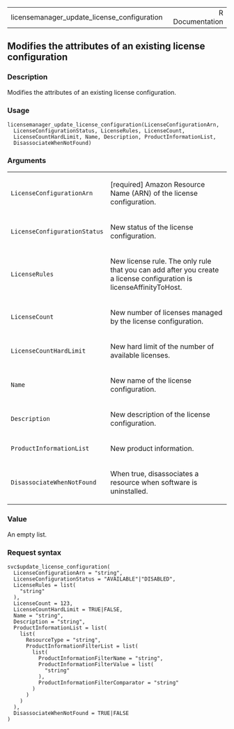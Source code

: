 <table style="width: 100%;">
<tbody>
<tr class="odd">
<td>licensemanager_update_license_configuration</td>
<td style="text-align: right;">R Documentation</td>
</tr>
</tbody>
</table>

## Modifies the attributes of an existing license configuration

### Description

Modifies the attributes of an existing license configuration.

### Usage

    licensemanager_update_license_configuration(LicenseConfigurationArn,
      LicenseConfigurationStatus, LicenseRules, LicenseCount,
      LicenseCountHardLimit, Name, Description, ProductInformationList,
      DisassociateWhenNotFound)

### Arguments

<table>
<colgroup>
<col style="width: 35%" />
<col style="width: 65%" />
</colgroup>
<tbody>
<tr class="odd">
<td><code
id="licensemanager_update_license_configuration_:_LicenseConfigurationArn">LicenseConfigurationArn</code></td>
<td><p>[required] Amazon Resource Name (ARN) of the license
configuration.</p></td>
</tr>
<tr class="even">
<td><code
id="licensemanager_update_license_configuration_:_LicenseConfigurationStatus">LicenseConfigurationStatus</code></td>
<td><p>New status of the license configuration.</p></td>
</tr>
<tr class="odd">
<td><code
id="licensemanager_update_license_configuration_:_LicenseRules">LicenseRules</code></td>
<td><p>New license rule. The only rule that you can add after you create
a license configuration is licenseAffinityToHost.</p></td>
</tr>
<tr class="even">
<td><code
id="licensemanager_update_license_configuration_:_LicenseCount">LicenseCount</code></td>
<td><p>New number of licenses managed by the license
configuration.</p></td>
</tr>
<tr class="odd">
<td><code
id="licensemanager_update_license_configuration_:_LicenseCountHardLimit">LicenseCountHardLimit</code></td>
<td><p>New hard limit of the number of available licenses.</p></td>
</tr>
<tr class="even">
<td><code
id="licensemanager_update_license_configuration_:_Name">Name</code></td>
<td><p>New name of the license configuration.</p></td>
</tr>
<tr class="odd">
<td><code
id="licensemanager_update_license_configuration_:_Description">Description</code></td>
<td><p>New description of the license configuration.</p></td>
</tr>
<tr class="even">
<td><code
id="licensemanager_update_license_configuration_:_ProductInformationList">ProductInformationList</code></td>
<td><p>New product information.</p></td>
</tr>
<tr class="odd">
<td><code
id="licensemanager_update_license_configuration_:_DisassociateWhenNotFound">DisassociateWhenNotFound</code></td>
<td><p>When true, disassociates a resource when software is
uninstalled.</p></td>
</tr>
</tbody>
</table>

### Value

An empty list.

### Request syntax

    svc$update_license_configuration(
      LicenseConfigurationArn = "string",
      LicenseConfigurationStatus = "AVAILABLE"|"DISABLED",
      LicenseRules = list(
        "string"
      ),
      LicenseCount = 123,
      LicenseCountHardLimit = TRUE|FALSE,
      Name = "string",
      Description = "string",
      ProductInformationList = list(
        list(
          ResourceType = "string",
          ProductInformationFilterList = list(
            list(
              ProductInformationFilterName = "string",
              ProductInformationFilterValue = list(
                "string"
              ),
              ProductInformationFilterComparator = "string"
            )
          )
        )
      ),
      DisassociateWhenNotFound = TRUE|FALSE
    )
